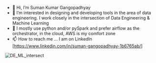 - 👋 Hi, I’m Suman Kumar Gangopadhyay
- 👀 I’m interested in designing and developing tools in the area of data engineering. I work closely in the intersection of Data Engineering & Machine Learning
- 🌱 I mostly use python and/or pySpark and prefer airflow as the orchestrator, in the cloud, AWS is my comfort zone
- 📫 How to reach me ... I am on LinkedIn [https://www.linkedin.com/in/suman-gangopadhyay-1b6765ab/]


![DE_ML_intersect](https://github.com/user-attachments/assets/90a85355-71c5-496d-8727-62c238beba88)


<!---
sumaniitm/sumaniitm is a ✨ special ✨ repository because its `README.md` (this file) appears on your GitHub profile.
You can click the Preview link to take a look at your changes.
--->
